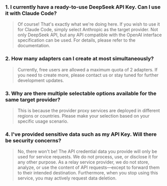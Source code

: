 ### 1. I currently have a ready-to-use DeepSeek API Key. Can I use it with Claude Code?

> Of course! That's exactly what we're doing here. If you wish to use it for Claude Code, simply select Anthropic as the target provider. Not only DeepSeek API, but any API compatible with the OpenAI interface specification can be used. For details, please refer to the documentation.

### 2. How many adapters can I create at most simultaneously?

> Currently, free users are allowed a maximum quota of 2 adapters. If you need to create more, please contact us or stay tuned for further development updates.

### 3. Why are there multiple selectable options available for the same target provider?

> This is because the provider proxy services are deployed in different regions or countries. Please make your selection based on your specific usage scenario.

### 4. I've provided sensitive data such as my API Key. Will there be security concerns?

> No, there won't be! The API credential data you provide will only be used for service requests. We do not process, use, or disclose it for any other purpose. As a relay service provider, we do not store, analyze, or use the content of API requests—except to forward them to their intended destination. Furthermore, when you stop using this service, you may actively request data deletion.
